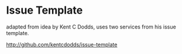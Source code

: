 # Issue Template
 
adapted from idea by Kent C Dodds, uses two services from his issue template.

http://github.com/kentcdodds/issue-template
